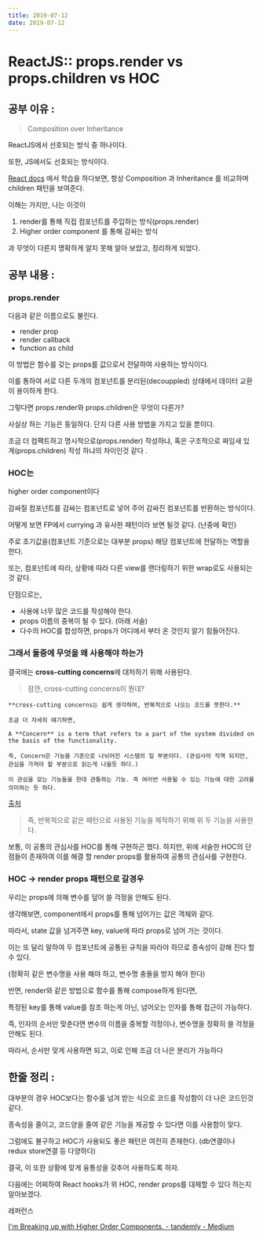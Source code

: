 ```yaml
---
title: 2019-07-12
date: 2019-07-12
---
```

# ReactJS:: props.render vs props.children vs HOC

## 공부 이유 :

> Composition over Inheritance

ReactJS에서 선호되는 방식 중 하나이다. 

또한, JS에서도 선호되는 방식이다. 

[React docs](https://reactjs.org/docs/composition-vs-inheritance.html#containment) 에서 학습을 하다보면, 항상 Composition 과 Inheritance 를 비교하며 children 패턴을 보여준다. 

이해는 가지만, 나는 이것이 

1. render를 통해 직접 컴포넌트를 주입하는 방식(props.render)
2. Higher order component 를 통해 감싸는 방식

과 무엇이 다른지 명확하게 알지 못해 알아 보았고, 정리하게 되었다. 

## 공부 내용 :

### props.render

다음과 같은 이름으로도 불린다. 

- render prop
- render callback
- function as child

이 방법은 함수를 갖는 props를 값으로서 전달하여 사용하는 방식이다. 

이를 통하여 서로 다른 두개의 컴포넌트를 분리된(decouppled) 상태에서 데이터 교환이 용이하게 한다. 

그렇다면 props.render와 props.children은 무엇이 다른가?

사실상 하는 기능은 동일하다. 단지 다른 사용 방법을 가지고 있을 뿐이다. 

조금 더 컴팩트하고 명시적으로(props.render) 작성하냐, 혹은 구조적으로 짜임새 있게(props.children) 작성 하냐의 차이인것 같다 .

### HOC는

higher order component이다

감싸질 컴포넌트를 감싸는 컴포넌트로 넣어 주어 감싸진 컴포넌트를 반환하는 방식이다. 

어떻게 보면 FP에서 currying 과 유사한 패턴이라 보면 될것 같다. (난중에 확인)

주로 초기값을(컴포넌트 기준으로는 대부분 props) 해당 컴포넌트에 전달하는 역할을 한다. 

또는, 컴포넌트에 따라, 상황에 따라 다른 view를 랜더링하기 위한 wrap로도 사용되는 것 같다. 

단점으로는, 

- 사용에 너무 많은 코드를 작성해야 한다.
- props 이름의 중복이 될 수 있다. (아래 서술)
- 다수의 HOC를 합성하면, props가 어디에서 부터 온 것인지 알기 힘들어진다.

### 그래서 둘중에 무엇을 왜 사용해야 하는가

결국에는 **cross-cutting concerns**에 대처하기 위해 사용된다.   


> 잠깐, cross-cutting concerns이 뭔데?

```
**cross-cutting concerns는 쉽게 생각하여, 반복적으로 나오는 코드를 뜻한다.**  

조금 더 자세히 얘기하면, 

A **Concern** is a term that refers to a part of the system divided on the basis of the functionality.

즉, Concern은 기능을 기준으로 나뉘어진 시스템의 일 부분이다. (관심사라 직역 되지만, 관심을 가져야 할 부분으로 읽는게 나을듯 하다.)

이 관심을 갖는 기능들을 한대 관통하는 기능. 즉 여러번 사용될 수 있는 기능에 대한 고려를 의미하는 듯 하다. 
```
[출처](https://stackoverflow.com/questions/23700540/cross-cutting-concern-example)


> 즉, 반복적으로 같은 패턴으로 사용된 기능을 제작하기 위해 위 두 기능을 사용한다. 

보통, 이 공통의 관심사를 HOC를 통해 구현하곤 했다. 하지만, 위에 서술한 HOC의 단점들이 존재하여 이를 해결 할 render props를 활용하여 공통의 관심사를 구현한다. 

### HOC → render props 패턴으로 갈경우

우리는 props에 의해 변수를 덮어 쓸 걱정을 안해도 된다. 

생각해보면, component에서 props를 통해 넘어가는 값은 객체와 같다. 

따라서, state 값을 넘겨주면 key, value에 따라 props로 넘어 가는 것이다. 

이는 또 달리 말하여 두 컴포넌트에 공통된 규칙을 따라야 하므로 종속성이 강해 진다 할 수 있다. 

(정확히 같은 변수명을 사용 해야 하고, 변수명 충돌을 방지 해야 한다)

반면, render와 같은 방법으로 함수를 통해 compose하게 된다면, 

특정된 key를 통해 value를 참조 하는게 아닌, 넘어오는 인자를 통해 접근이 가능하다. 

즉, 인자의 순서만 맞춘다면 변수의 이름을 중복할 걱정이나, 변수명을 정확히 쓸 걱정을 안해도 된다. 

따라서, 순서만 맞게 사용하면 되고, 이로 인해 조금 더 나은 분리가 가능하다

## 한줄 정리 :

대부분의 경우 HOC보다는 함수를 넘겨 받는 식으로 코드를 작성함이 더 나은 코드인것 같다. 

종속성을 줄이고, 코드양을 줄여 같은 기능을 제공할 수 있다면 이를 사용함이 맞다. 

그럼에도 불구하고 HOC가 사용되도 좋은 패턴은 여전히 존재한다. (db연결이나 redux store연결 등 다양하다)

결국, 이 또한 상황에 맞게 융통성을 갖추어 사용하도록 하자. 

다음에는 어찌하여 React hooks가 위 HOC, render props를 대체할 수 있다 하는지 알아보겠다. 

레퍼런스

[I'm Breaking up with Higher Order Components. - tandemly - Medium](https://medium.com/tandemly/im-breaking-up-with-higher-order-components-44b0df2db052)
